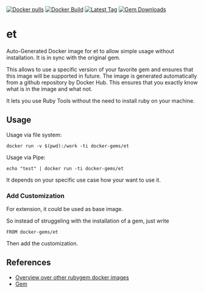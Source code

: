 [![Docker pulls](https://img.shields.io/docker/pulls/rubygem/et.svg)](https://hub.docker.com/r/rubygem/et/)
[![Docker Build](https://img.shields.io/docker/automated/rubygem/et.svg)](https://hub.docker.com/r/rubygem/et/)
[![Latest Tag](https://img.shields.io/github/tag/docker-rubygem/et.svg)](https://hub.docker.com/r/rubygem/et/)
[![Gem Downloads](https://img.shields.io/gem/dt/et.svg)](https://rubygems.org/gems/et/)
# et

Auto-Generated Docker image for et to allow simple usage without installation.
It is in sync with the original gem.

This allows to use a specific version of your favorite gem and ensures that this image will be supported in future.
The image is generated automatically from a github repository by Docker Hub.
This ensures that you exactly know what is in the image and what not.

It lets you use Ruby Tools without the need to install ruby on your machine.

## Usage

Usage via file system:

`docker run -v $(pwd):/work -ti docker-gems/et`

Usage via Pipe:

`echo "test" | docker run -ti docker-gems/et`

It depends on your specific use case how your want to use it.

### Add Customization

For extension, it could be used as base image.

So instead of struggeling with the installation of a gem, just write

`FROM docker-gems/et`

Then add the customization.

## References

 - [Overview over other rubygem docker images](https://github.com/thinkbot/docker-rubygem)
 - [Gem](https://rubygems.org/gems/et/)
